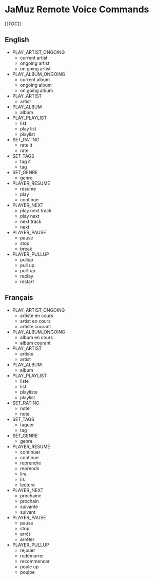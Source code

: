 # JaMuz Remote Voice Commands

[[_TOC_]]

## English

- PLAY_ARTIST_ONGOING
  - current artist
  - ongoing artist
  - on going artist
- PLAY_ALBUM_ONGOING
  - current album
  - ongoing album
  - on going album
- PLAY_ARTIST
  - artist
- PLAY_ALBUM
  - album
- PLAY_PLAYLIST
  - list
  - play list
  - playlist
- SET_RATING
  - rate it
  - rate
- SET_TAGS
  - tag it
  - tag
- SET_GENRE
  - genre
- PLAYER_RESUME
  - resume
  - play
  - continue
- PLAYER_NEXT
  - play next track
  - play next
  - next track
  - next
- PLAYER_PAUSE
  - pause
  - stop
  - break
- PLAYER_PULLUP
  - pullup
  - pull up
  - pull-up
  - replay
  - restart

## Français

- PLAY_ARTIST_ONGOING
  - artiste en cours
  - artist en cours
  - artiste courant
- PLAY_ALBUM_ONGOING
  - album en cours
  - album courant
- PLAY_ARTIST
  - artiste
  - artist
- PLAY_ALBUM
  - album
- PLAY_PLAYLIST
  - liste
  - list
  - playliste
  - playlist
- SET_RATING
  - noter
  - note
- SET_TAGS
  - taguer
  - tag
- SET_GENRE
  - genre
- PLAYER_RESUME
  - continuer
  - continue
  - reprendre
  - reprends
  - lire
  - lis
  - lecture
- PLAYER_NEXT
  - prochaine
  - prochain
  - suivante
  - suivant
- PLAYER_PAUSE
  - pause
  - stop
  - arrêt
  - arrêter
- PLAYER_PULLUP
  - rejouer
  - redémarrer
  - recommencer
  - poule up
  - poulpe

